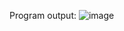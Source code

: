 Program output:
![image](https://user-images.githubusercontent.com/72355871/104435128-074da200-55b2-11eb-8427-719c07172747.png)
